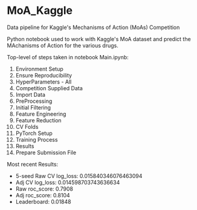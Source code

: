 # MoA_Kaggle
Data pipeline for Kaggle's Mechanisms of Action (MoAs) Competition

Python notebook used to work with Kaggle's MoA dataset and predict the MAchanisms of Action for the various drugs.

Top-level of steps taken in notebook Main.ipynb:

1. Environment Setup
2. Ensure Reproducibility
3. HyperParameters - All
4. Competition Supplied Data
5. Import Data
6. PreProcessing
7. Initial Filtering
8. Feature Engineering
9. Feature Reduction
10. CV Folds
11. PyTorch Setup
12. Training Process
13. Results
14. Prepare Submission File

Most recent Results:  
- 5-seed Raw CV log_loss: 0.015840346076463094
- Adj CV log_loss: 0.014598703743636634
- Raw roc_score: 0.7908
- Adj roc_score: 0.8104
- Leaderboard: 0.01848
